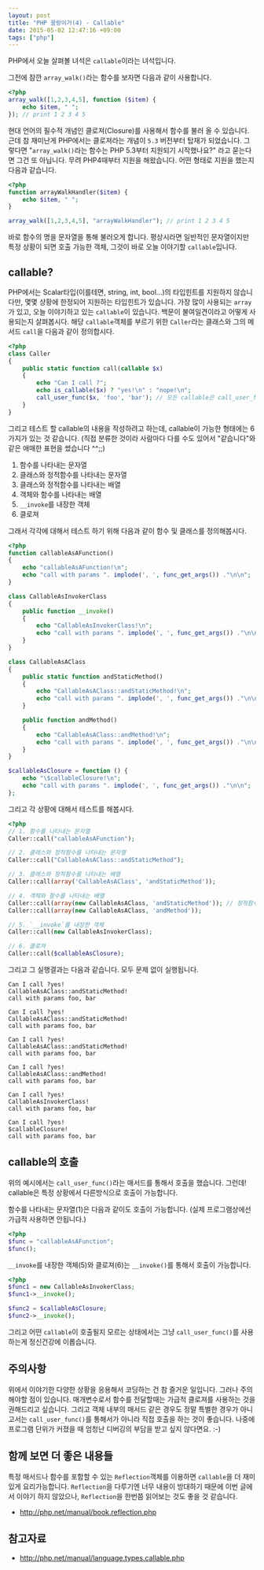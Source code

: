 ```yaml
---
layout: post
title: "PHP 꼴랑이거(4) - Callable"
date: 2015-05-02 12:47:16 +09:00
tags: ["php"]
---
```


PHP에서 오늘 살펴볼 녀석은 `callable`이라는 녀석입니다.

그전에 잠깐 `array_walk()`라는 함수를 보자면 다음과 같이 사용합니다.

```php
<?php
array_walk([1,2,3,4,5], function ($item) {
    echo $item, " ";
}); // print 1 2 3 4 5
```

현대 언어의 필수적 개념인 클로져(Closure)를 사용해서 함수를 불러 올 수 있습니다. 근데 참 재미난게 PHP에서는 클로져라는
개념이 `5.3` 버전부터 탑재가 되었습니다. 그렇다면 "`array_walk()`라는 함수는 PHP 5.3부터 지원되기 시작했나요?" 라고
묻는다면 그건 또 아닙니다. 무려 PHP4때부터 지원을 해왔습니다. 어떤 형태로 지원을 했는지 다음과 같습니다.

```php
<?php
function arrayWalkHandler($item) {
    echo $item, " ";
}

array_walk([1,2,3,4,5], "arrayWalkHandler"); // print 1 2 3 4 5

```

바로 함수의 명을 문자열을 통해 불러오게 합니다. 평상시라면 일반적인 문자열이지만 특정 상황이 되면 호출 가능한 객체,
그것이 바로 오늘 이야기할 `callable`입니다.

## callable?

PHP에서는 Scalar타입(이를테면, string, int, bool...)의 타입힌트를 지원하지 않습니다만, 몇몇 상황에 한정되어 지원하는
타입힌트가 있습니다. 가장 많이 사용되는 `array`가 있고, 오늘 이야기하고 있는 `callable`이 있습니다. 백문이
불여일견이라고 어떻게 사용되는지 살펴봅시다. 해당 `callable`객체를 부르기 위한 `Caller`라는 클래스와 그의 메서드
`call`을 다음과 같이 정의합시다.

```php
<?php
class Caller
{
    public static function call(callable $x)
    {
        echo "Can I call ?";
        echo is_callable($x) ? "yes!\n" : "nope!\n";
        call_user_func($x, 'foo', 'bar'); // 모든 callable은 call_user_func를 통해 호출이 가능합니다.
    }
}
```

그리고 테스트 할 callable의 내용을 작성하려고 하는데, callable이 가능한 형태에는 6가지가 있는 것 같습니다. (직접
분류한 것이라 사람마다 다를 수도 있어서 "같습니다"와 같은 애매한 표현을 썼습니다 ^^;;)

1. 함수를 나타내는 문자열
2. 클래스와 정적함수를 나타내는 문자열
3. 클래스와 정적함수를 나타내는 배열
4. 객체와 함수를 나타내는 배열
5. `__invoke`를 내장한 객체
6. 클로져

그래서 각각에 대해서 테스트 하기 위해 다음과 같이 함수 및 클래스를 정의해봅시다.

```php
<?php
function callableAsAFunction()
{
    echo "callableAsAFunction!\n";
    echo "call with params ". implode(', ', func_get_args()) ."\n\n";
}

class CallableAsInvokerClass
{
    public function __invoke()
    {
        echo "CallableAsInvokerClass!\n";
        echo "call with params ". implode(', ', func_get_args()) ."\n\n";
    }
}

class CallableAsAClass
{
	public static function andStaticMethod()
    {
		echo "CallableAsAClass::andStaticMethod!\n";
        echo "call with params ". implode(', ', func_get_args()) ."\n\n";
	}

	public function andMethod()
    {
		echo "CallableAsAClass::andMethod!\n";
        echo "call with params ". implode(', ', func_get_args()) ."\n\n";
	}
}

$callableAsClosure = function () {
    echo "\$callableClosure!\n";
    echo "call with params ". implode(', ', func_get_args()) ."\n\n";
};
```

그리고 각 상황에 대해서 테스트를 해봅시다.

```php
<?php
// 1. 함수를 나타내는 문자열
Caller::call("callableAsAFunction");

// 2. 클래스와 정적함수를 나타내는 문자열
Caller::call("CallableAsAClass::andStaticMethod");

// 3. 클래스와 정적함수를 나타내는 배열
Caller::call(array('CallableAsAClass', 'andStaticMethod'));

// 4. 객체와 함수를 나타내는 배열
Caller::call(array(new CallableAsAClass, 'andStaticMethod')); // 정적함수도 가능
Caller::call(array(new CallableAsAClass, 'andMethod'));

// 5. `__invoke`를 내장한 객체
Caller::call(new CallableAsInvokerClass);

// 6. 클로져
Caller::call($callableAsClosure);
```

그리고 그 실행결과는 다음과 같습니다. 모두 문제 없이 실행됩니다.

```
Can I call ?yes!
CallableAsAClass::andStaticMethod!
call with params foo, bar

Can I call ?yes!
CallableAsAClass::andStaticMethod!
call with params foo, bar

Can I call ?yes!
CallableAsAClass::andStaticMethod!
call with params foo, bar

Can I call ?yes!
CallableAsAClass::andMethod!
call with params foo, bar

Can I call ?yes!
CallableAsInvokerClass!
call with params foo, bar

Can I call ?yes!
$callableClosure!
call with params foo, bar
```

## callable의 호출

위의 예시에서는 `call_user_func()`라는 매서드를 통해서 호출을 했습니다. 그런데! callable은 특정 상황에서 다른방식으로
호출이 가능합니다.

함수를 나타내는 문자열(1)은 다음과 같이도 호출이 가능합니다. (실제 프로그램상에선 가급적 사용하면 안됩니다.)

```php
<?php
$func = "callableAsAFunction";
$func();
```

`__invoke`를 내장한 객체(5)와 클로져(6)는 `__invoke()`를 통해서 호출이 가능합니다.

```php
<?php
$func1 = new CallableAsInvokerClass;
$func1->__invoke();

$func2 = $callableAsClosure;
$func2->__invoke();
```

그리고 어떤 `callable`이 호출될지 모르는 상태에서는 그냥 `call_user_func()`를 사용하는게 정신건강에 이롭습니다.

## 주의사항

위에서 이야기한 다양한 상황을 응용해서 코딩하는 건 참 즐거운 일입니다. 그러나 주의해야할 점이 있습니다. 매개변수로서 함수를 전달할때는 가급적 클로져를 사용하는 것을 권해드리고 싶습니다. 그리고 객체 내부의 매서드 같은 경우도 정말 특별한 경우가 아니고서는 `call_user_func()`를 통해서가 아니라 직접 호출을 하는 것이 좋습니다. 나중에 프로그램 단위가 커졌을 때 엄청난 디버깅의 부담을 받고 싶지 않다면요. :-)

## 함께 보면 더 좋은 내용들

특정 매서드나 함수를 포함할 수 있는 `Reflection`객체를 이용하면 `callable`을 더 재미있게 요리가능합니다. `Reflection`을 다루기엔 너무 내용이 방대하기 때문에 이번 글에서 이야기 하지 않았으나, `Reflection`을 한번쯤 읽어보는 것도 좋을 것 같습니다.

- http://php.net/manual/book.reflection.php

## 참고자료

- http://php.net/manual/language.types.callable.php
